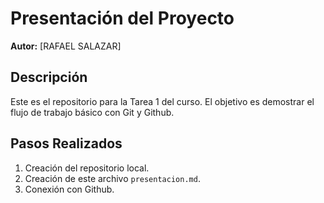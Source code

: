 # Presentación del Proyecto

**Autor:** [RAFAEL SALAZAR]

## Descripción

Este es el repositorio para la Tarea 1 del curso. El objetivo es demostrar el flujo de trabajo básico con Git y Github.

## Pasos Realizados

1. Creación del repositorio local.
2. Creación de este archivo `presentacion.md`.
3. Conexión con Github.
